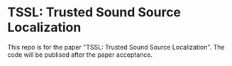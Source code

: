 # TSSL: Trusted Sound Source Localization
This repo is for the paper "TSSL: Trusted Sound Source Localization". The code will be publised after the paper acceptance.
